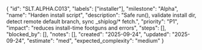 {
  "id": "SLT.ALPHA.C013",
  "labels": ["installer"],
  "milestone": "Alpha",
  "name": "Harden install script",
  "description": "Safe run(), validate install dir, detect remote default branch, sync _shiplog/* fetch.",
  "priority": "P1",
  "impact": "reduces install-time footguns and errors",
  "steps": [],
  "blocked_by": [],
  "notes": [],
  "created": "2025-09-24",
  "updated": "2025-09-24",
  "estimate": "med",
  "expected_complexity": "medium"
}

